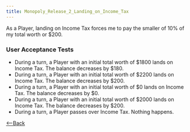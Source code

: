 ```yaml
---
title: Monopoly_Release_2_Landing_on_Income_Tax
---
```

As a Player, landing on Income Tax forces me to pay the smaller of 10% of my total worth or $200.

### User Acceptance Tests
* During a turn, a Player with an initial total worth of $1800 lands on Income Tax. The balance decreases by $180.
* During a turn, a Player with an initial total worth of $2200 lands on Income Tax. The balance decreases by $200.
* During a turn, a Player with an initial total worth of $0 lands on Income Tax. The balance decreases by $0.
* During a turn, a Player with an initial total worth of $2000 lands on Income Tax. The balance decreases by $200.
* During a turn, a Player passes over Income Tax. Nothing happens.

[<--Back](Monopoly_Release_2_User_Stories)